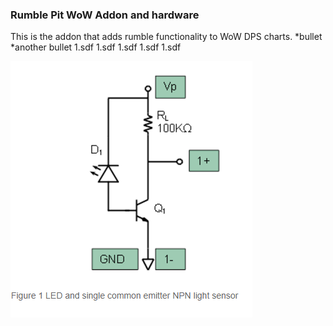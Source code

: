 ### Rumble Pit WoW Addon and hardware
This is the addon that adds rumble functionality to WoW DPS charts.
*bullet
  *another bullet
1.sdf
1.sdf
1.sdf
  1.sdf
  1.sdf
  
![amplifier schematic](/Images/PhotoDiodeSchematic.PNG)
